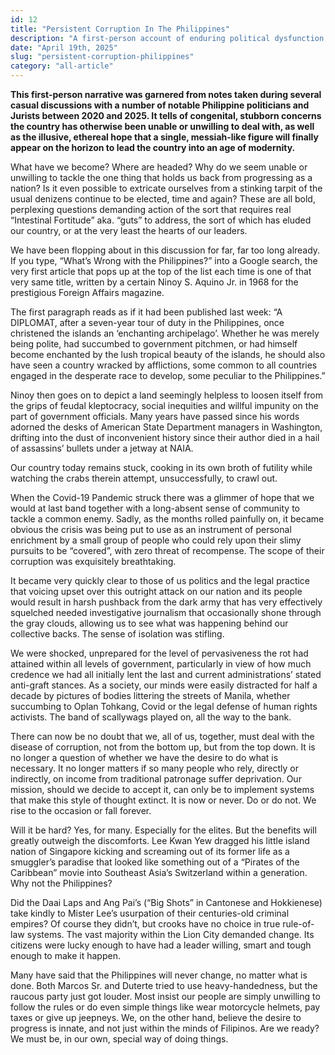 ```yaml
---
id: 12
title: "Persistent Corruption In The Philippines"
description: "A first-person account of enduring political dysfunction, historical comparisons, and the urgent call to reform Philippine governance from the top down."
date: "April 19th, 2025"
slug: "persistent-corruption-philippines"
category: "all-article"
---
```


**This first-person narrative was garnered from notes taken during several casual discussions with a number of notable Philippine politicians and Jurists between 2020 and 2025. It tells of congenital, stubborn concerns the country has otherwise been unable or unwilling to deal with, as well as the illusive, ethereal hope that a single, messiah-like figure will finally appear on the horizon to lead the country into an age of modernity.**

What have we become? Where are headed? Why do we seem unable or unwilling to tackle the one thing that holds us back from progressing as a nation? Is it even possible to extricate ourselves from a stinking tarpit of the usual denizens continue to be elected, time and again? These are all bold, perplexing questions demanding action of the sort that requires real “Intestinal Fortitude” aka. “guts” to address, the sort of which has eluded our country, or at the very least the hearts of our leaders.

We have been flopping about in this discussion for far, far too long already. If you type, “What’s Wrong with the Philippines?” into a Google search, the very first article that pops up at the top of the list each time is one of that very same title, written by a certain Ninoy S. Aquino Jr. in 1968 for the prestigious Foreign Affairs magazine.

The first paragraph reads as if it had been published last week: “A DIPLOMAT, after a seven-year tour of duty in the Philippines, once christened the islands an ‘enchanting archipelago’. Whether he was merely being polite, had succumbed to government pitchmen, or had himself become enchanted by the lush tropical beauty of the islands, he should also have seen a country wracked by afflictions, some common to all countries engaged in the desperate race to develop, some peculiar to the Philippines.”

Ninoy then goes on to depict a land seemingly helpless to loosen itself from the grips of feudal kleptocracy, social inequities and willful impunity on the part of government officials. Many years have passed since his words adorned the desks of American State Department managers in Washington, drifting into the dust of inconvenient history since their author died in a hail of assassins’ bullets under a jetway at NAIA.

Our country today remains stuck, cooking in its own broth of futility while watching the crabs therein attempt, unsuccessfully, to crawl out.

When the Covid-19 Pandemic struck there was a glimmer of hope that we would at last band together with a long-absent sense of community to tackle a common enemy. Sadly, as the months rolled painfully on, it became obvious the crisis was being put to use as an instrument of personal enrichment by a small group of people who could rely upon their slimy pursuits to be “covered”, with zero threat of recompense. The scope of their corruption was exquisitely breathtaking.

It became very quickly clear to those of us politics and the legal practice that voicing upset over this outright attack on our nation and its people would result in harsh pushback from the dark army that has very effectively squelched needed investigative journalism that occasionally shone through the gray clouds, allowing us to see what was happening behind our collective backs. The sense of isolation was stifling.

We were shocked, unprepared for the level of pervasiveness the rot had attained within all levels of government, particularly in view of how much credence we had all initially lent the last and current administrations’ stated anti-graft stances. As a society, our minds were easily distracted for half a decade by pictures of bodies littering the streets of Manila, whether succumbing to Oplan Tohkang, Covid or the legal defense of human rights activists. The band of scallywags played on, all the way to the bank.

There can now be no doubt that we, all of us, together, must deal with the disease of corruption, not from the bottom up, but from the top down. It is no longer a question of whether we have the desire to do what is necessary. It no longer matters if so many people who rely, directly or indirectly, on income from traditional patronage suffer deprivation. Our mission, should we decide to accept it, can only be to implement systems that make this style of thought extinct. It is now or never. Do or do not. We rise to the occasion or fall forever.

Will it be hard? Yes, for many. Especially for the elites. But the benefits will greatly outweigh the discomforts. Lee Kwan Yew dragged his little island nation of Singapore kicking and screaming out of its former life as a smuggler’s paradise that looked like something out of a “Pirates of the Caribbean” movie into Southeast Asia’s Switzerland within a generation. Why not the Philippines?

Did the Daai Laps and Ang Pai’s (“Big Shots” in Cantonese and Hokkienese) take kindly to Mister Lee’s usurpation of their centuries-old criminal empires? Of course they didn’t, but crooks have no choice in true rule-of-law systems. The vast majority within the Lion City demanded change. Its citizens were lucky enough to have had a leader willing, smart and tough enough to make it happen.

Many have said that the Philippines will never change, no matter what is done. Both Marcos Sr. and Duterte tried to use heavy-handedness, but the raucous party just got louder. Most insist our people are simply unwilling to follow the rules or do even simple things like wear motorcycle helmets, pay taxes or give up jeepneys. We, on the other hand, believe the desire to progress is innate, and not just within the minds of Filipinos. Are we ready? We must be, in our own, special way of doing things.
